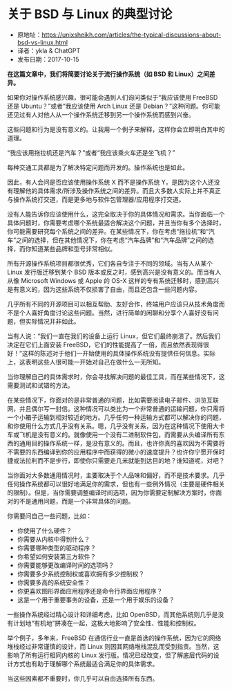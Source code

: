 # 关于 BSD 与 Linux 的典型讨论

- 原地址：<https://unixsheikh.com/articles/the-typical-discussions-about-bsd-vs-linux.html>
- 译者：ykla & ChatGPT
- 发布日期：2017-10-15

**在这篇文章中，我们将简要讨论关于流行操作系统（如 BSD 和 Linux）之间差异。**

如果你对操作系统感兴趣，很可能会遇到人们询问类似于“我应该使用 FreeBSD 还是 Ubuntu？”或者“我应该使用 Arch Linux 还是 Debian？”这种问题。你可能还见过有人对他人从一个操作系统迁移到另一个操作系统而感到兴奋。

这些问题和行为是没有意义的。让我用一个例子来解释，这样你会立即明白其中的道理。

“我应该用拖拉机还是汽车？”或者“我应该乘火车还是坐飞机？”

每种交通工具都是为了解决特定问题而开发的。操作系统也是如此。

因此，有人会问是否应该使用操作系统 X 而不是操作系统 Y，是因为这个人还没有理解他的具体需求/所涉及操作系统之间的差异。而且大多数人实际上并不真正与操作系统打交道，而是更多地与软件包管理器/应用程序打交道。

没有人能告诉你应该使用什么，这完全取决于你的具体情况和需求。当你面临一个具体问题时，你需要考虑哪个系统最适合解决这个问题，并且当你有多个选择时，你可能需要研究每个系统之间的差异。在某些情况下，你在考虑“拖拉机”和“汽车”之间的选择，但在其他情况下，你在考虑“汽车品牌”和“汽车品牌”之间的选择，而你知道某些品牌和型号非常相似。

所有开源操作系统项目都很优秀，它们各自专注于不同的领域。当有人从某个 Linux 发行版迁移到某个 BSD 版本或反之时，感到高兴是没有意义的。而当有人从像 Microsoft Windows 或 Apple 的 OS-X 这样的专有系统迁移时，感到高兴是有意义的，因为这些系统不仅损害了自由，而且还包含一些问题内容。

几乎所有不同的开源项目可以相互帮助、友好合作，终端用户应该只从技术角度而不是个人喜好角度讨论这些问题。当然，进行简单的闲聊和分享个人喜好没有问题，但实际情况并非如此。

当有人说：“我们一直在我们的设备上运行 Linux，但它们最终崩溃了。然后我们决定在它们上面安装 FreeBSD，它们的性能提高了一倍，而且依然表现得很好！”这样的陈述对于他们一开始使用的具体操作系统没有提供任何信息。实际上，这表明这些人很可能一开始对自己在做什么一无所知。

当你理解自己的具体需求时，你会寻找解决问题的最佳工具，而在某些情况下，这需要测试和试错的方法。

在某些情况下，你面对的是非常普通的问题，比如需要阅读电子邮件、浏览互联网，并且偶尔写一封信。这种情况可以类比为一个非常普通的运输问题，你只需将一个小箱子运输到相对较近的地方。几乎任何一种运输方式都可以解决你的问题，和你使用什么方式几乎没有关系。嗯，几乎没有关系，因为在这种情况下使用大卡车或飞机是没有意义的。就像使用一个没有二进制软件包，而需要从头编译所有东西的通用目的操作系统一样，是没有意义的。而且，也许你真的喜欢因为不需要将不需要的东西编译到你的应用程序中而获得的微小的速度提升？也许你宁愿开保时捷或法拉利而不是步行，即使你只需要走几米就能到达目的地？谁知道呢，对吧？

当你面对大多数通用情况时，主要取决于个人品味和偏好，而不是技术要求。几乎任何操作系统都可以很好地满足你的需求，但也有一些例外情况（主要是硬件相关的限制）。但是，当你需要调整编译时间选项，因为你需要定制解决方案时，你面对的不是通用问题，而是一个非常具体的问题。

你需要问自己一些问题，比如：

- 你使用了什么硬件？
- 你需要从内核中得到什么？
- 你需要哪种类型的驱动程序？
- 你希望如何安装第三方软件？
- 你需要能够更改编译时间的选项吗？
- 你需要多少系统控制权或喜欢拥有多少控制权？
- 你需要多高的系统安全性？
- 你更喜欢图形界面应用程序还是命令行界面应用程序？
- 这是一个用于重要事务的设备，还是一个用于娱乐的设备？

一些操作系统经过精心设计和详细考虑，比如 OpenBSD，而其他系统则几乎是没有计划地“有机地”拼凑在一起，这极大地影响了安全性、性能和控制权。

举个例子，多年来，FreeBSD 在通信行业一直是首选的操作系统，因为它的网络堆栈经过非常谨慎的设计，而 Linux 则因其网络堆栈混乱而受到指责。当然，这影响了所有运行相同内核的 Linux 发行版。情况已经改变，但了解底层代码的设计方式也有助于理解哪个系统最适合满足你的具体需求。

当这些因素都不重要时，你几乎可以自由选择所有东西。
